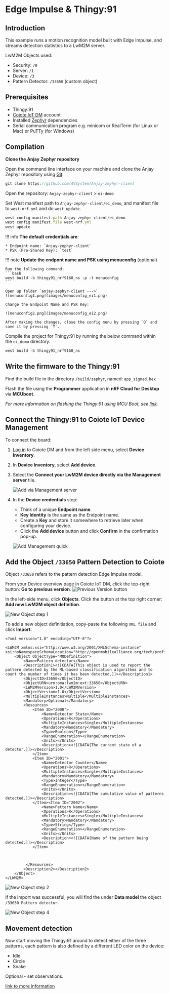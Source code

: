 # Edge Impulse & Thingy:91

## Introduction
This example runs a motion recognition model built with Edge Impulse, and streams detection statistics to a LwM2M server.

LwM2M Objects used:

- Security: `/0` 
- Server: `/1`
- Device: `/3`
- Pattern Detector: `/33650` (custom object)

## Prerequisites
- Thingy:91
- [Coiote IoT DM](https://eu.iot.avsystem.cloud/) account
- Installed [Zephyr](https://docs.zephyrproject.org/latest/getting_started/index.html) dependencies
- Serial communication program e.g. minicom or RealTerm (for Linux or Mac) or PuTTy (for Windows)


## Compilation

**Clone the Anjay Zephyr repository**

Open the command line interface on your machine and clone the Anjay Zephyr repository using [Git](https://formulae.brew.sh/formula/git):

```jsx
git clone https://github.com/AVSystem/Anjay-zephyr-client
```

Open the repository: `Anjay-zephyr-client` > `ei-demo`

Set West manifest path to `Anjay-zephyr-client/ei_demo`, and manifest file to `west-nrf.yml` and do `west update`.

```jsx
west config manifest.path Anjay-zephyr-client/ei_demo
west config manifest.file west-nrf.yml
west update
```
!!! info
    **The default credentials are**:

    * Endpoint name: `Anjay-zephyr-client`
    * PSK (Pre-Shared Key): `test`
    
!!! note
    **Update the endpont name and PSK using menuconfig** (optional)

    Run the following command:
    ```bash
    west build -b thingy91_nrf9160_ns -p -t menuconfig
    ```

    Open up folder `anjay-zephyr-client --->`
    ![menuconfig1.png](images/menuconfig_ei1.png)

    Change the Endpoint Name and PSK Key:

    ![menuconfig2.png](images/menuconfig_ei2.png)

    After making the changes, close the config menu by pressing `Q` and save it by pressing `Y`.

Compile the project for Thingy:91 by running the below command within the `ei_demo` directory.

```jsx
west build -b thingy91_nrf9160_ns
```


## Write the firmware to the Thingy:91

Find the build file in the directory `/build/zephyr`, named: `app_signed.hex`

Flash the file using the **Programmer** application in **nRF Cloud for Desktop** via **MCUboot**.

*For more information on flashing the Thingy:91 using MCU Boot, see [link](https://developer.nordicsemi.com/nRF_Connect_SDK/doc/latest/nrf/ug_thingy91_gsg.html#program-the-nrf9160-sip-application).*


## Connect the Thingy:91 to Coiote IoT Device Management

To connect the board:

1. [Log in](https://eu.iot.avsystem.cloud/) to Coiote DM and from the left side menu, select **Device Inventory**.
1. In **Device Inventory**, select **Add device**.
1. Select the **Connect your LwM2M device directly via the Management server** tile.
    
    ![Add via Management server](https://iotdevzone.avsystem.com/docs/LwM2M_Client/Nordic/images/mgmt_tile.png)

1. In the **Device credentials** step:
    - Think of a unique **Endpoint name**.
    - **Key Identity** is the same as the Endpoint name.
    - Create a **Key** and store it somewhere to retrieve later when configuring your device.
    - Click the **Add device** button and click **Confirm** in the confirmation pop-up.

    ![Add Management quick](https://iotdevzone.avsystem.com/docs/LwM2M_Client/Nordic/images/add_mgmt_quick.png)


## Add the Object `/33650` Pattern Detection to Coiote

Object `/33650` refers to the pattern detection Edge Impulse model.


From your Device overview page in Coiote IoT DM, click the top-right button: **Go to previous version**. ![Previous Version button](images/previous-version.png)

In the left-side menu, click **Objects**.
Click the button at the top right corner: **Add new LwM2M object definition**.

![New Object step 1](images/new_object1.png)

To add a new object definitiation, copy-paste the following `XML file` and click **Import**.

```
<?xml version="1.0" encoding="UTF-8"?>

<LWM2M xmlns:xsi="http://www.w3.org/2001/XMLSchema-instance" xsi:noNamespaceSchemaLocation="http://openmobilealliance.org/tech/profiles/LWM2M.xsd">
    <Object ObjectType="MODefinition">
        <Name>Pattern detector</Name>
        <Description1><![CDATA[This object is used to report the pattern detected by the ML-based classification algorithms and to count the number of times it has been detected.]]></Description1>
        <ObjectID>33650</ObjectID>
        <ObjectURN>urn:oma:lwm2m:ext:33650</ObjectURN>
        <LWM2MVersion>1.0</LWM2MVersion>
        <ObjectVersion>1.0</ObjectVersion>
        <MultipleInstances>Multiple</MultipleInstances>
        <Mandatory>Optional</Mandatory>
        <Resources>
            <Item ID="2000">
                <Name>Detector State</Name>
                <Operations>R</Operations>
                <MultipleInstances>Single</MultipleInstances>
                <Mandatory>Mandatory</Mandatory>
                <Type>Boolean</Type>
                <RangeEnumeration></RangeEnumeration>
                <Units></Units>
                <Description><![CDATA[The current state of a detector.]]></Description>
            </Item>
            <Item ID="2001">
                <Name>Detector Counter</Name>
                <Operations>R</Operations>
                <MultipleInstances>Single</MultipleInstances>
                <Mandatory>Mandatory</Mandatory>
                <Type>Integer</Type>
                <RangeEnumeration></RangeEnumeration>
                <Units></Units>
                <Description><![CDATA[The cumulative value of patterns detected.]]></Description>
            </Item><Item ID="2002">
                <Name>Pattern Name</Name>
                <Operations>R</Operations>
                <MultipleInstances>Single</MultipleInstances>
                <Mandatory>Mandatory</Mandatory>
                <Type>String</Type>
                <RangeEnumeration></RangeEnumeration>
                <Units></Units>
                <Description><![CDATA[Name of the pattern being detected.]]></Description>
            </Item>
			
			
            
         </Resources>
        <Description2></Description2>
    </Object>
</LWM2M>
```

![New Object step 2](images/new_object2.png)

If the import was successful, you will find the under **Data model** the object `/33650 Pattern detector`.

![New Object step 4](images/new_object4.png)


## Movement detection

Now start moving the Thingy:91 around to detect either of the three patterns, each pattern is also defined by a different LED color on the device:

- Idle
- Circle
- Snake


Optional - set observations.

[link to more information](/Coiote_IoT_DM/User_Interface/Device_Center/#set-observation)